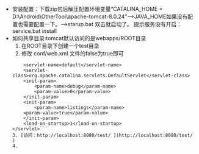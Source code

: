 * 安装配置：下载zip包后解压配置环境变量“CATALINA_HOME = D:\Android\OtherTool\apache-tomcat-8.0.24”-->JAVA_HOME如果没有配置也需要配置一下。-->starup.bat 双击就启动了。
提示服务没有开启：service.bat install
* 如何共享目录:tomcat默认访问的是webapps/ROOT目录
	1. 在ROOT目录下创建一个test目录
	2. 修改 conf/web.xml 文件的false为true即可
	```<servlet>
        <servlet-name>default</servlet-name>
        <servlet-class>org.apache.catalina.servlets.DefaultServlet</servlet-class>
        <init-param>
            <param-name>debug</param-name>
            <param-value>0</param-value>
        </init-param>
        <init-param>
            <param-name>listings</param-name>
	    <param-value>true</param-value>
        </init-param>
        <load-on-startup>1</load-on-startup>
    </servlet>```
	3. [访问：http://localhost:8080/test/ ](http://localhost:8080/test/ )
	4. 
